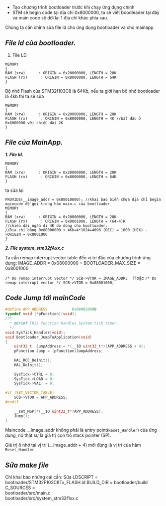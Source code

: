 - Tạo chương trình bootloader trước khi chạy ứng dụng chính
- STM sẽ begin code tại địa chỉ 0x8000000, ta sẽ viết boodleader tại đây và main code sẽ dời lại 1 địa chỉ khác phía sau.

Chúng ta cần chỉnh sữa file ld cho ứng dụng bootloader và cho mainapp.

***File ld của bootloader.***
--------

1. File LD

```
MEMORY
{
RAM (xrw)      : ORIGIN = 0x20000000, LENGTH = 20K
FLASH (rx)      : ORIGIN = 0x8000000, LENGTH = 64K
}
```
 Bộ nhớ Flash của STM32f103C8 là 64Kb, nếu ta giới hạn bộ nhớ bootloader là 4kb thì ta sẽ sữa
 ```
 MEMORY
{
RAM (xrw)      : ORIGIN = 0x20000000, LENGTH = 20K
FLASH (rx)      : ORIGIN = 0x8000000, LENGTH = 4K //bắt đầu ở 0x8000000 vỡi chiều dài 2K
}
 ```

 ***File của MainApp.***
 ----------------

 ***1. File ld.***

```
MEMORY
{
RAM (xrw)      : ORIGIN = 0x20000000, LENGTH = 20K
FLASH (rx)      : ORIGIN = 0x8000000, LENGTH = 64K
}
```
 ta sữa lại
```
PROVIDE(__image_addr = 0x08010000); //khai bao biến chưa địa chỉ begin maincode để gọi trong hàm main.c của bootloader
MEMORY
{
RAM (xrw)      : ORIGIN = 0x20000000, LENGTH = 20K
FLASH (rx)      : ORIGIN = 0x8001000, LENGTH = (64-4)K 
//chiều dài ngắn đi 4K do dùng cho bootloader.
//Địa chỉ bằng 0x80000000 + 4Kb=4*1024=4096 (DEC) = 1000 (HEX) ->ORIGIN = 0x8001000
}
```

***2. File system_stm32fAxx.c***

Ta cần remap interrupt vector table đến vị trí đầu của chương trình ứng dụng:
IMAGE_ADDR = 0x08000000  + BOOTLOADER_MAX_SIZE = 0x8001000

```/* Do remap interrupt vector */ SCB->VTOR = IMAGE_ADDR;  ``` Hoặc ```/* Do remap interrupt vector */ SCB->VTOR = 0x08001000;  ```

***Code Jump tới mainCode***
---------------

```c
#define APP_ADDRESS           0x08002000U
typedef void (*pFunction)(void);
/**
  * @brief This function handles System tick timer.
  */
void SysTick_Handler(void);
void Bootloader_JumpToApplication(void)
{
    uint32_t  JumpAddress = *(__IO uint32_t*)(APP_ADDRESS + 4);
    pFunction Jump = (pFunction)JumpAddress;
    
    HAL_RCC_DeInit();
    HAL_DeInit();
    
    SysTick->CTRL = 0;
    SysTick->LOAD = 0;
    SysTick->VAL  = 0;
    
#if (SET_VECTOR_TABLE)
    SCB->VTOR = APP_ADDRESS;
#endif
    
    __set_MSP(*(__IO uint32_t*)APP_ADDRESS);
    Jump();
}
```
Maincode __image_addr không phải là entry point(```Reset_Handler```) của ứng dụng, nó thật sự là giá trị con trỏ stack pointer (SP). 

Giá trị ô nhớ tại vị trí (__image_addr + 4) mới đúng là vị trí của hàm ```Reset_Handler```

***Sữa make file***
------

Chỉ khai báo những cái cần:
 Sữa LDSCRIPT = bootloader/STM32F103C8Tx_FLASH.ld
 BUILD_DIR = bootloader/build
 C_SOURCES =  \
bootloader/src/main.c \
bootloader/src/system_stm32f1xx.c
